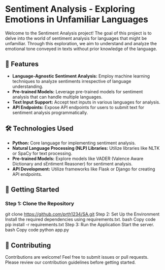 # Sentiment Analysis - Exploring Emotions in Unfamiliar Languages

Welcome to the Sentiment Analysis project! The goal of this project is to delve into the world of sentiment analysis for languages that might be unfamiliar. Through this exploration, we aim to understand and analyze the emotional tone conveyed in texts without prior knowledge of the language.

## 🚀 Features

- **Language-Agnostic Sentiment Analysis:** Employ machine learning techniques to analyze sentiments irrespective of language understanding.
- **Pre-trained Models:** Leverage pre-trained models for sentiment analysis that can handle multiple languages.
- **Text Input Support:** Accept text inputs in various languages for analysis.
- **API Endpoints:** Expose API endpoints for users to submit text for sentiment analysis programmatically.

## 🛠️ Technologies Used

- **Python:** Core language for implementing sentiment analysis.
- **Natural Language Processing (NLP) Libraries:** Utilize libraries like NLTK or SpaCy for text processing.
- **Pre-trained Models:** Explore models like VADER (Valence Aware Dictionary and sEntiment Reasoner) for sentiment analysis.
- **API Development:** Utilize frameworks like Flask or Django for creating API endpoints.

## 🚦 Getting Started

### Step 1: Clone the Repository

git clone https://github.com/prth1234/SA.git
Step 2: Set Up the Environment
Install the required dependencies using requirements.txt.
bash
Copy code
pip install -r requirements.txt
Step 3: Run the Application
Start the server.
bash
Copy code
python app.py

## 🤝 Contributing
Contributions are welcome! Feel free to submit issues or pull requests. Please review our contribution guidelines before getting started.
